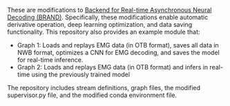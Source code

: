 These are modifications to [Backend for Real-time Asynchronous Neural Decoding (BRAND)](https://github.com/brandbci/brand). Specifically, these modifications enable automatic derivative operation, deep learning optimization, and data saving functionality. 
This repository also provides an example module that:

* Graph 1: Loads and replays EMG data (in OTB format), saves all data in NWB format, optimizes a CNN for EMG decoding, and saves the model for real-time inference.
* Graph 2: Loads and replays EMG data (in OTB format) and infers in real-time using the previously trained model

The repository includes stream definitions, graph files, the modified supervisor.py file, and the modified conda environment file.
